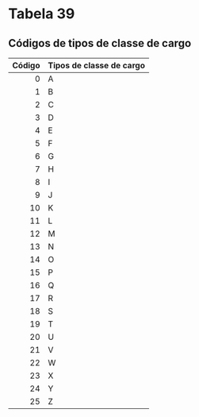 # Tabela 39
## Códigos de tipos de classe de cargo

  | Código | Tipos de classe de cargo |
  | -----: | :----------------------- |
  | 0      | A                        |
  | 1      | B                        |
  | 2      | C                        |
  | 3      | D                        |
  | 4      | E                        |
  | 5      | F                        |
  | 6      | G                        |
  | 7      | H                        |
  | 8      | I                        |
  | 9      | J                        |
  | 10     | K                        |
  | 11     | L                        |
  | 12     | M                        |
  | 13     | N                        |
  | 14     | O                        |
  | 15     | P                        |
  | 16     | Q                        |
  | 17     | R                        |
  | 18     | S                        |
  | 19     | T                        |
  | 20     | U                        |
  | 21     | V                        |
  | 22     | W                        |
  | 23     | X                        |
  | 24     | Y                        |
  | 25     | Z                        |
